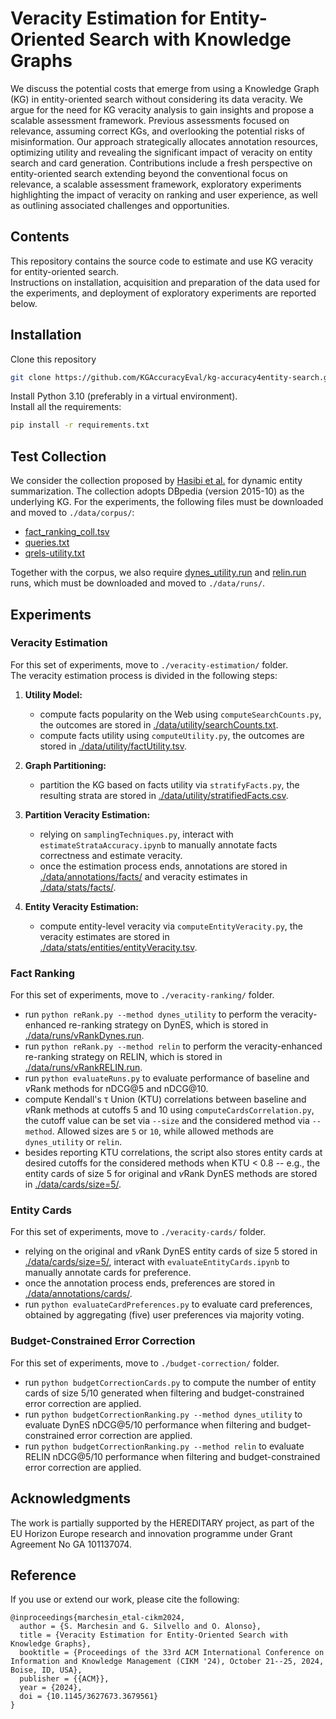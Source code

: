 # Veracity Estimation for Entity-Oriented Search with Knowledge Graphs
We discuss the potential costs that emerge from using a Knowledge Graph (KG) in entity-oriented search without considering its data veracity. We argue for the need for KG veracity analysis to gain insights and propose a scalable assessment framework. Previous assessments focused on relevance, assuming correct KGs, and overlooking the potential risks of misinformation. Our approach strategically allocates annotation resources, optimizing utility and revealing the significant impact of veracity on entity search and card generation. Contributions include a fresh perspective on entity-oriented search extending beyond the conventional focus on relevance, a scalable assessment framework, exploratory experiments highlighting the impact of veracity on ranking and user experience, as well as outlining associated challenges and opportunities.

## Contents

This repository contains the source code to estimate and use KG veracity for entity-oriented search. <br>
Instructions on installation, acquisition and preparation of the data used for the experiments, and deployment of exploratory experiments are reported below.

## Installation 

Clone this repository

```bash
git clone https://github.com/KGAccuracyEval/kg-accuracy4entity-search.git
```

Install Python 3.10 (preferably in a virtual environment). <br>
Install all the requirements:

```bash
pip install -r requirements.txt
```

## Test Collection 

We consider the collection proposed by [Hasibi et al.](http://hasibi.com/files/sigir2017-dynes.pdf) for dynamic entity summarization. The collection adopts DBpedia (version 2015-10) as the underlying KG. For the experiments, the following files must be downloaded and moved to ```./data/corpus/```: <br>
- [fact_ranking_coll.tsv](https://github.com/iai-group/DynamicEntitySummarization-DynES/blob/master/data/fact_ranking_coll.tsv)
- [queries.txt](https://github.com/iai-group/DynamicEntitySummarization-DynES/blob/master/data/queries.txt)
- [qrels-utility.txt](https://github.com/iai-group/DynamicEntitySummarization-DynES/blob/master/data/qrels-utility.txt)

Together with the corpus, we also require [dynes_utility.run](https://github.com/iai-group/DynamicEntitySummarization-DynES/blob/master/runs/dynes_utility.run) and [relin.run](https://github.com/iai-group/DynamicEntitySummarization-DynES/blob/master/runs/relin.run) runs, which must be downloaded and moved to ```./data/runs/```.

## Experiments

### Veracity Estimation

For this set of experiments, move to ```./veracity-estimation/``` folder. <br>
The veracity estimation process is divided in the following steps:
1) <b>Utility Model:</b>
   - compute facts popularity on the Web using ```computeSearchCounts.py```, the outcomes are stored in [./data/utility/searchCounts.txt](https://github.com/KGAccuracyEval/kg-accuracy4entity-search/blob/main/data/utility/searchCounts.txt).
   - compute facts utility using ```computeUtility.py```, the outcomes are stored in [./data/utility/factUtility.tsv](https://github.com/KGAccuracyEval/kg-accuracy4entity-search/blob/main/data/utility/factUtility.tsv).

2) <b>Graph Partitioning:</b>
   - partition the KG based on facts utility via ```stratifyFacts.py```, the resulting strata are stored in [./data/utility/stratifiedFacts.csv](https://github.com/KGAccuracyEval/kg-accuracy4entity-search/blob/main/data/utility/stratifiedFacts.csv).
  
3) <b>Partition Veracity Estimation:</b>
   - relying on ```samplingTechniques.py```, interact with ```estimateStrataAccuracy.ipynb``` to manually annotate facts correctness and estimate veracity.
   - once the estimation process ends, annotations are stored in [./data/annotations/facts/](https://github.com/KGAccuracyEval/kg-accuracy4entity-search/tree/main/data/annotations/facts) and veracity estimates in [./data/stats/facts/](https://github.com/KGAccuracyEval/kg-accuracy4entity-search/tree/main/data/stats/facts).
  
4) <b>Entity Veracity Estimation:</b>
   - compute entity-level veracity via ```computeEntityVeracity.py```, the veracity estimates are stored in [./data/stats/entities/entityVeracity.tsv](https://github.com/KGAccuracyEval/kg-accuracy4entity-search/blob/main/data/stats/entities/entityVeracity.tsv).

### Fact Ranking

For this set of experiments, move to ```./veracity-ranking/``` folder. <br>
- run ```python reRank.py --method dynes_utility``` to perform the veracity-enhanced re-ranking strategy on DynES, which is stored in [./data/runs/vRankDynes.run](https://github.com/KGAccuracyEval/kg-accuracy4entity-search/blob/main/data/runs/vRankDynes.run).
- run ```python reRank.py --method relin``` to perform the veracity-enhanced re-ranking strategy on RELIN, which is stored in [./data/runs/vRankRELIN.run](https://github.com/KGAccuracyEval/kg-accuracy4entity-search/blob/main/data/runs/vRankRELIN.run).
- run ```python evaluateRuns.py``` to evaluate performance of baseline and <i>v</i>Rank methods for nDCG@5 and nDCG@10.
- compute Kendall's &tau; Union (KTU) correlations between baseline and <i>v</i>Rank methods at cutoffs 5 and 10 using ```computeCardsCorrelation.py```, the cutoff value can be set via ```--size``` and the considered method via ```--method```. Allowed sizes are ```5``` or ```10```, while allowed methods are ```dynes_utility``` or ```relin```.
- besides reporting KTU correlations, the script also stores entity cards at desired cutoffs for the considered methods when KTU < 0.8 -- e.g., the entity cards of size 5 for original and <i>v</i>Rank DynES methods are stored in [./data/cards/size=5/](https://github.com/KGAccuracyEval/kg-accuracy4entity-search/tree/main/data/cards/size%3D5).

### Entity Cards

For this set of experiments, move to ```./veracity-cards/``` folder. <br>
- relying on the original and <i>v</i>Rank DynES entity cards of size 5 stored in [./data/cards/size=5/](https://github.com/KGAccuracyEval/kg-accuracy4entity-search/tree/main/data/cards/size%3D5), interact with ```evaluateEntityCards.ipynb``` to manually annotate cards for preference.
- once the annotation process ends, preferences are stored in [./data/annotations/cards/](https://github.com/KGAccuracyEval/kg-accuracy4entity-search/tree/main/data/annotations/cards).
- run ```python evaluateCardPreferences.py``` to evaluate card preferences, obtained by aggregating (five) user preferences via majority voting.

### Budget-Constrained Error Correction

For this set of experiments, move to ```./budget-correction/``` folder. <br>
- run ```python budgetCorrectionCards.py``` to compute the number of entity cards of size 5/10 generated when filtering and budget-constrained error correction are applied.
- run ```python budgetCorrectionRanking.py --method dynes_utility``` to evaluate DynES nDCG@5/10 performance when filtering and budget-constrained error correction are applied.
- run ```python budgetCorrectionRanking.py --method relin``` to evaluate RELIN nDCG@5/10 performance when filtering and budget-constrained error correction are applied.

## Acknowledgments
The work is partially supported by the HEREDITARY project, as part of the EU Horizon Europe research and innovation programme under Grant Agreement No GA 101137074.

## Reference
If you use or extend our work, please cite the following:

```
@inproceedings{marchesin_etal-cikm2024,
  author = {S. Marchesin and G. Silvello and O. Alonso},
  title = {Veracity Estimation for Entity-Oriented Search with Knowledge Graphs},
  booktitle = {Proceedings of the 33rd ACM International Conference on Information and Knowledge Management (CIKM '24), October 21--25, 2024, Boise, ID, USA},
  publisher = {{ACM}},
  year = {2024},
  doi = {10.1145/3627673.3679561}
}
```



